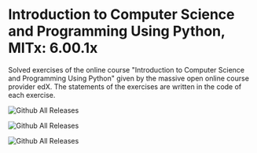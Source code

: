 # Introduction to Computer Science and Programming Using Python, MITx: 6.00.1x
Solved exercises of the online course "Introduction to Computer Science and Programming Using Python" given by the massive open online course provider edX. 
The statements of the exercises are written in the code of each exercise.


![Github All Releases](https://img.shields.io/github/downloads/Xabo-RB/Introduction-to-Computer-Science-and-Programming-Using-Python/total?style=social)

![Github All Releases](https://img.shields.io/github/directory-file-count/Xabo-RB/Introduction-to-Computer-Science-and-Programming-Using-Python)

![Github All Releases](https://img.shields.io/github/repo-size/Xabo-RB/Introduction-to-Computer-Science-and-Programming-Using-Python)
